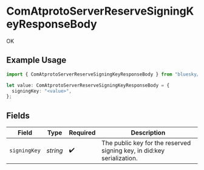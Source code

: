# ComAtprotoServerReserveSigningKeyResponseBody

OK

## Example Usage

```typescript
import { ComAtprotoServerReserveSigningKeyResponseBody } from "bluesky/models/operations";

let value: ComAtprotoServerReserveSigningKeyResponseBody = {
  signingKey: "<value>",
};
```

## Fields

| Field                                                                  | Type                                                                   | Required                                                               | Description                                                            |
| ---------------------------------------------------------------------- | ---------------------------------------------------------------------- | ---------------------------------------------------------------------- | ---------------------------------------------------------------------- |
| `signingKey`                                                           | *string*                                                               | :heavy_check_mark:                                                     | The public key for the reserved signing key, in did:key serialization. |